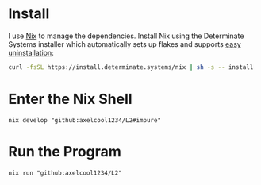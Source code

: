 # Install
I use [Nix](https://nixos.org) to manage the dependencies.
Install Nix using the Determinate Systems installer which automatically sets up flakes and supports [easy uninstallation](https://github.com/DeterminateSystems/nix-installer#uninstalling):
```bash
curl -fsSL https://install.determinate.systems/nix | sh -s -- install
```

# Enter the Nix Shell
`nix develop "github:axelcool1234/L2#impure"`

# Run the Program
`nix run "github:axelcool1234/L2"`
